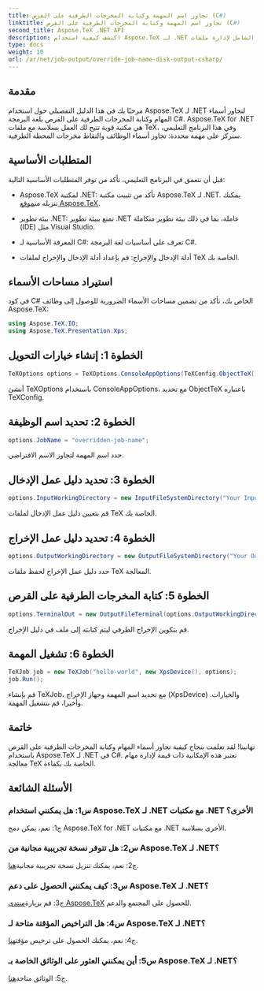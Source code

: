 ```yaml
---
title: تجاوز اسم المهمة وكتابة المخرجات الطرفية على القرص (C#)
linktitle: تجاوز اسم المهمة وكتابة المخرجات الطرفية على القرص (C#)
second_title: Aspose.TeX .NET API
description: اكتشف كيفية استخدام Aspose.TeX لـ .NET لتجاوز أسماء الوظائف والتقاط مخرجات المحطة الطرفية. اتبع دليلنا الشامل لإدارة ملفات TeX بسلاسة.
type: docs
weight: 10
url: /ar/net/job-output/override-job-name-disk-output-csharp/
---
```

## مقدمة

مرحبًا بك في هذا الدليل التفصيلي حول استخدام Aspose.TeX لـ .NET لتجاوز أسماء المهام وكتابة المخرجات الطرفية على القرص بلغة البرمجة C#. Aspose.TeX for .NET هي مكتبة قوية تتيح لك العمل بسلاسة مع ملفات TeX، وفي هذا البرنامج التعليمي، سنركز على مهمة محددة: تجاوز أسماء الوظائف والتقاط مخرجات المحطة الطرفية.

## المتطلبات الأساسية

قبل أن نتعمق في البرنامج التعليمي، تأكد من توفر المتطلبات الأساسية التالية:

-  Aspose.TeX لمكتبة .NET: تأكد من تثبيت مكتبة Aspose.TeX لـ .NET. يمكنك تنزيله من[موقع Aspose.TeX](https://releases.aspose.com/tex/net/).

- بيئة تطوير .NET: تمتع ببيئة تطوير .NET عاملة، بما في ذلك بيئة تطوير متكاملة (IDE) مثل Visual Studio.

- المعرفة الأساسية لـ C#: تعرف على أساسيات لغة البرمجة C#.

- أدلة الإدخال والإخراج: قم بإعداد أدلة الإدخال والإخراج لملفات TeX الخاصة بك.

## استيراد مساحات الأسماء

في كود C# الخاص بك، تأكد من تضمين مساحات الأسماء الضرورية للوصول إلى وظائف Aspose.TeX:

```csharp
using Aspose.TeX.IO;
using Aspose.TeX.Presentation.Xps;
```

## الخطوة 1: إنشاء خيارات التحويل

```csharp
TeXOptions options = TeXOptions.ConsoleAppOptions(TeXConfig.ObjectTeX());
```

أنشئ TeXOptions باستخدام ConsoleAppOptions، مع تحديد ObjectTeX باعتباره TeXConfig.

## الخطوة 2: تحديد اسم الوظيفة

```csharp
options.JobName = "overridden-job-name";
```

حدد اسم المهمة لتجاوز الاسم الافتراضي.

## الخطوة 3: تحديد دليل عمل الإدخال

```csharp
options.InputWorkingDirectory = new InputFileSystemDirectory("Your Input Directory");
```

قم بتعيين دليل عمل الإدخال لملفات TeX الخاصة بك.

## الخطوة 4: تحديد دليل عمل الإخراج

```csharp
options.OutputWorkingDirectory = new OutputFileSystemDirectory("Your Output Directory");
```

حدد دليل عمل الإخراج لحفظ ملفات TeX المعالجة.

## الخطوة 5: كتابة المخرجات الطرفية على القرص

```csharp
options.TerminalOut = new OutputFileTerminal(options.OutputWorkingDirectory);
```

قم بتكوين الإخراج الطرفي ليتم كتابته إلى ملف في دليل الإخراج.

## الخطوة 6: تشغيل المهمة

```csharp
TeXJob job = new TeXJob("hello-world", new XpsDevice(), options);
job.Run();
```

قم بإنشاء TeXJob، مع تحديد اسم المهمة وجهاز الإخراج (XpsDevice) والخيارات. وأخيرا، قم بتشغيل المهمة.

## خاتمة

تهانينا! لقد تعلمت بنجاح كيفية تجاوز أسماء المهام وكتابة المخرجات الطرفية على القرص باستخدام Aspose.TeX لـ .NET في C#. تعتبر هذه الإمكانية ذات قيمة لإدارة مهام معالجة TeX الخاصة بك بكفاءة.

## الأسئلة الشائعة

### س1: هل يمكنني استخدام Aspose.TeX لـ .NET مع مكتبات .NET الأخرى؟

ج1: نعم، يمكن دمج Aspose.TeX for .NET مع مكتبات .NET الأخرى بسلاسة.

### س2: هل تتوفر نسخة تجريبية مجانية من Aspose.TeX لـ .NET؟

 ج2: نعم، يمكنك تنزيل نسخة تجريبية مجانية[هنا](https://releases.aspose.com/).

### س3: كيف يمكنني الحصول على دعم Aspose.TeX لـ .NET؟

 ج3: قم بزيارة[منتدى Aspose.TeX](https://forum.aspose.com/c/tex/47) للحصول على المجتمع والدعم.

### س4: هل التراخيص المؤقتة متاحة لـ Aspose.TeX لـ .NET؟

 ج4: نعم، يمكنك الحصول على ترخيص مؤقت[هنا](https://purchase.aspose.com/temporary-license/).

### س5: أين يمكنني العثور على الوثائق الخاصة بـ Aspose.TeX لـ .NET؟

 ج5: الوثائق متاحة[هنا](https://reference.aspose.com/tex/net/).
